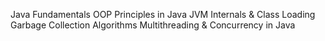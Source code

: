 Java Fundamentals
OOP Principles in Java
JVM Internals & Class Loading
Garbage Collection Algorithms
Multithreading & Concurrency in Java
